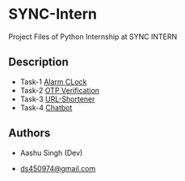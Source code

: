 # SYNC-Intern
 Project Files of Python Internship at SYNC INTERN

## Description

* Task-1 [Alarm CLock](#alarm-clock)
* Task-2 [OTP Verification](#otp-verification)
* Task-3 [URL-Shortener](#url-shortnener)
* Task-4 [Chatbot](#chatbot)


## Authors

* Aashu Singh (Dev)

* ds450974@gmail.com

